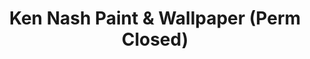 ---
title: "Ken Nash Paint & Wallpaper (Perm Closed)"
url: /welland/ken-nash-paint-and-wallpaper-perm-closed/
shop: paint
---